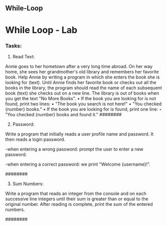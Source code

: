 ## While-Loop

# While Loop - Lab

### Tasks:

01. Read Text:

Annie goes to her hometown after a very long time abroad. On her way home, she sees her grandmother's old library and remembers her favorite book. Help Annie by writing a program in which she enters the book she is looking for (text). Until Annie finds her favorite book or checks out all the books in the library, the program should read the name of each subsequent book (text) she checks out on a new line. The library is out of books when you get the text "No More Books".
• If the book you are looking for is not found, print two lines:
• "The book you search is not here!"
• "You checked {number} books."
• If the book you are looking for is found, print one line:
◦ "You checked {number} books and found it."
########

02. Password:

Write a program that initially reads a user profile name and password. It then reads a login password.

  -when entering a wrong password: prompt the user to enter a new password.
  
  -when entering a correct password: we print "Welcome {username}!".

  ########

03. Sum Numbers:


Write a program that reads an integer from the console and on each successive line integers until their sum is greater than or equal to the original number. After reading is complete, print the sum of the entered numbers.

########

